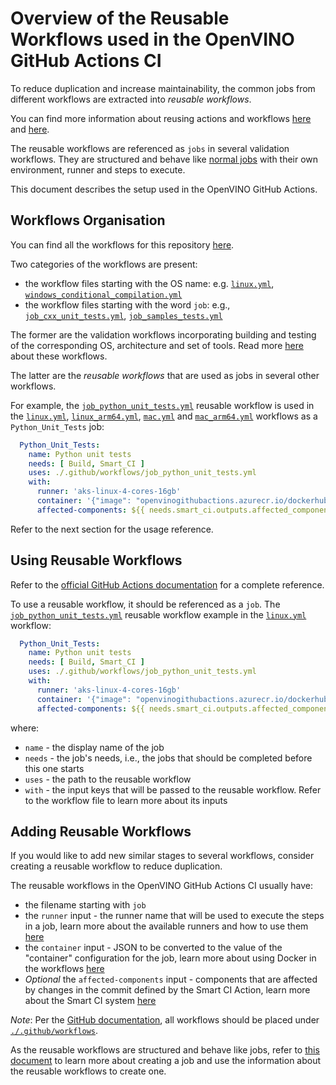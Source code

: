# Overview of the Reusable Workflows used in the OpenVINO GitHub Actions CI

To reduce duplication and increase maintainability, the common jobs from different workflows are extracted into _reusable workflows_.

You can find more information about reusing actions and workflows [here](https://github.com/marketplace?type=actions) and [here](https://docs.github.com/en/actions/using-workflows/reusing-workflows).

The reusable workflows are referenced as `jobs` in several validation workflows. They are structured and behave like [normal jobs](./overview.md#single-job-overview) with their own environment, runner and steps to execute.

This document describes the setup used in the OpenVINO GitHub Actions.

## Workflows Organisation

You can find all the workflows for this repository [here](../../../../.github/workflows).

Two categories of the workflows are present: 
* the workflow files starting with the OS name: e.g. [`linux.yml`](./../../../../.github/workflows/linux.yml), [`windows_conditional_compilation.yml`](./../../../../.github/workflows/windows_conditional_compilation.yml)
* the workflow files starting with the word `job`: e.g., [`job_cxx_unit_tests.yml`](./../../../../.github/workflows/job_cxx_unit_tests.yml), [`job_samples_tests.yml`](./../../../../.github/workflows/job_samples_tests.yml)

The former are the validation workflows incorporating building and testing of the corresponding OS, architecture and set of tools. Read more [here](./overview.md#structure-of-the-workflows) about these workflows.

The latter are the _reusable workflows_ that are used as jobs in several other workflows.

For example, the [`job_python_unit_tests.yml`](./../../../../.github/workflows/job_python_unit_tests.yml) reusable workflow is used in the [`linux.yml`](./../../../../.github/workflows/linux.yml), [`linux_arm64.yml`](./../../../../.github/workflows/linux_arm64.yml), 
[`mac.yml`](./../../../../.github/workflows/mac.yml) and [`mac_arm64.yml`](./../../../../.github/workflows/mac_arm64.yml) workflows as a `Python_Unit_Tests` job:
```yaml
  Python_Unit_Tests:
    name: Python unit tests
    needs: [ Build, Smart_CI ]
    uses: ./.github/workflows/job_python_unit_tests.yml
    with:
      runner: 'aks-linux-4-cores-16gb'
      container: '{"image": "openvinogithubactions.azurecr.io/dockerhub/ubuntu:20.04", "volumes": ["/mount:/mount"]}'
      affected-components: ${{ needs.smart_ci.outputs.affected_components }}
```

Refer to the next section for the usage reference.

## Using Reusable Workflows

Refer to the [official GitHub Actions documentation](https://docs.github.com/en/actions/using-workflows/reusing-workflows#calling-a-reusable-workflow) for a complete reference.

To use a reusable workflow, it should be referenced as a `job`. The [`job_python_unit_tests.yml`](./../../../../.github/workflows/job_python_unit_tests.yml) reusable workflow example 
in the [`linux.yml`](./../../../../.github/workflows/linux.yml) workflow:
```yaml
  Python_Unit_Tests:
    name: Python unit tests
    needs: [ Build, Smart_CI ]
    uses: ./.github/workflows/job_python_unit_tests.yml
    with:
      runner: 'aks-linux-4-cores-16gb'
      container: '{"image": "openvinogithubactions.azurecr.io/dockerhub/ubuntu:20.04", "volumes": ["/mount:/mount"]}'
      affected-components: ${{ needs.smart_ci.outputs.affected_components }}
```
where:
* `name` - the display name of the job
* `needs` - the job's needs, i.e., the jobs that should be completed before this one starts
* `uses` - the path to the reusable workflow
* `with` - the input keys that will be passed to the reusable workflow. Refer to the workflow file to learn more about its inputs

## Adding Reusable Workflows

If you would like to add new similar stages to several workflows, consider creating a reusable workflow to reduce duplication.

The reusable workflows in the OpenVINO GitHub Actions CI usually have:
* the filename starting with `job`
* the `runner` input - the runner name that will be used to execute the steps in a job, learn more about the available runners and how to use them [here](./runners.md)
* the `container` input - JSON to be converted to the value of the "container" configuration for the job, learn more about using Docker in the workflows [here](./docker_images.md)
* *Optional* the `affected-components` input - components that are affected by changes in the commit defined by the Smart CI Action, learn more about the Smart CI system [here](./smart_ci.md)

*Note*: Per the [GitHub documentation](https://docs.github.com/en/actions/using-workflows/about-workflows#about-workflows), all workflows should be placed under [`./.github/workflows`](./../../../../.github/workflows).

As the reusable workflows are structured and behave like jobs, refer to [this document](./adding_tests.md) to learn more about creating a job and
use the information about the reusable workflows to create one.

